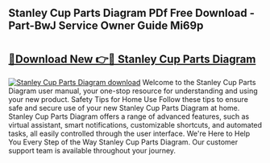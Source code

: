 ## Stanley Cup Parts Diagram PDf Free Download - Part-BwJ Service Owner Guide Mi69p

# <h2><a href="http://dfkydqh.blite.top/?on=Stanley+Cup+Parts+Diagram">🔗Download New 👉🔴 Stanley Cup Parts Diagram</a></h2>

[![Stanley Cup Parts Diagram download](https://i.imgur.com/lujVjoI.png)](http://dfkydqh.blite.top/?on=Stanley+Cup+Parts+Diagram)
Welcome to the Stanley Cup Parts Diagram user manual, your one-stop resource for understanding and using your new product. Safety Tips for Home Use Follow these tips to ensure safe and secure use of your new Stanley Cup Parts Diagram at home. Stanley Cup Parts Diagram offers a range of advanced features, such as virtual assistant, smart notifications, customizable shortcuts, and automated tasks, all easily controlled through the user interface. We're Here to Help You Every Step of the Way Stanley Cup Parts Diagram. Our customer support team is available throughout your journey.
